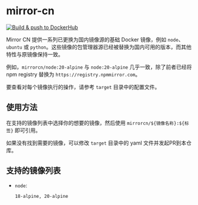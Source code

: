# mirror-cn

[![Build & push to DockerHub](https://github.com/MiloWang2048/mirror-cn/actions/workflows/build-and-push.yml/badge.svg)](https://github.com/MiloWang2048/mirror-cn/actions/workflows/build-and-push.yml)

Mirror CN 提供一系列已更换为国内镜像源的基础 Docker 镜像，例如 `node`、`ubuntu` 或 `python`。这些镜像的包管理器源已经被替换为国内可用的版本，而其他特性与原镜像保持一致。

例如，`mirrorcn/node:20-alpine` 与 `node:20-alpine` 几乎一致，除了前者已经将 npm registry 替换为 `https://registry.npmmirror.com`。

要查看对每个镜像执行的操作，请参考 `target` 目录中的配置文件。

## 使用方法

在支持的镜像列表中选择你的想要的镜像，然后使用 `mirrorcn/${镜像名称}:${标签}` 即可引用。

如果没有找到需要的镜像，可以修改 `target` 目录中的 yaml 文件并发起PR到本仓库。

## 支持的镜像列表

<!-- Generated content begin -->
- `node`:
  ```
  18-alpine, 20-alpine
  ```
<!-- Generated content end -->
